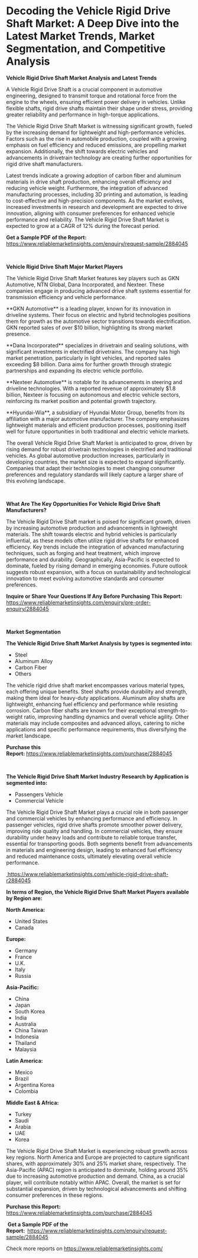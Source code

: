 <p><h1>Decoding the Vehicle Rigid Drive Shaft Market: A Deep Dive into the Latest Market Trends, Market Segmentation, and Competitive Analysis</h1></p><p><strong>Vehicle Rigid Drive Shaft Market Analysis and Latest Trends</strong></p>
<p><p>A Vehicle Rigid Drive Shaft is a crucial component in automotive engineering, designed to transmit torque and rotational force from the engine to the wheels, ensuring efficient power delivery in vehicles. Unlike flexible shafts, rigid drive shafts maintain their shape under stress, providing greater reliability and performance in high-torque applications. </p><p>The Vehicle Rigid Drive Shaft Market is witnessing significant growth, fueled by the increasing demand for lightweight and high-performance vehicles. Factors such as the rise in automobile production, coupled with a growing emphasis on fuel efficiency and reduced emissions, are propelling market expansion. Additionally, the shift towards electric vehicles and advancements in drivetrain technology are creating further opportunities for rigid drive shaft manufacturers.</p><p>Latest trends indicate a growing adoption of carbon fiber and aluminum materials in drive shaft production, enhancing overall efficiency and reducing vehicle weight. Furthermore, the integration of advanced manufacturing processes, including 3D printing and automation, is leading to cost-effective and high-precision components. As the market evolves, increased investments in research and development are expected to drive innovation, aligning with consumer preferences for enhanced vehicle performance and reliability. The Vehicle Rigid Drive Shaft Market is expected to grow at a CAGR of 12% during the forecast period.</p></p>
<p><strong>Get a Sample PDF of the Report:&nbsp;</strong> <a href="https://www.reliablemarketinsights.com/enquiry/request-sample/2884045?utm_campaign=3044&utm_medium=2&utm_source=Github&utm_content=ia&utm_term=13032025&utm_id=vehicle-rigid-drive-shaft">https://www.reliablemarketinsights.com/enquiry/request-sample/2884045</a></p>
<p>&nbsp;</p>
<p><strong>Vehicle Rigid Drive Shaft Major Market Players</strong></p>
<p><p>The Vehicle Rigid Drive Shaft Market features key players such as GKN Automotive, NTN Global, Dana Incorporated, and Nexteer. These companies engage in producing advanced drive shaft systems essential for transmission efficiency and vehicle performance.</p><p>**GKN Automotive** is a leading player, known for its innovation in driveline systems. Their focus on electric and hybrid technologies positions them for growth as the automotive sector transitions towards electrification. GKN reported sales of over $10 billion, highlighting its strong market presence.</p><p>**Dana Incorporated** specializes in drivetrain and sealing solutions, with significant investments in electrified drivetrains. The company has high market penetration, particularly in light vehicles, and reported sales exceeding $8 billion. Dana aims for further growth through strategic partnerships and expanding its electric vehicle portfolio.</p><p>**Nexteer Automotive** is notable for its advancements in steering and driveline technologies. With a reported revenue of approximately $1.8 billion, Nexteer is focusing on autonomous and electric vehicle sectors, reinforcing its market position and potential growth trajectory.</p><p>**Hyundai-Wia**, a subsidiary of Hyundai Motor Group, benefits from its affiliation with a major automotive manufacturer. The company emphasizes lightweight materials and efficient production processes, positioning itself well for future opportunities in both traditional and electric vehicle markets.</p><p>The overall Vehicle Rigid Drive Shaft Market is anticipated to grow, driven by rising demand for robust drivetrain technologies in electrified and traditional vehicles. As global automotive production increases, particularly in developing countries, the market size is expected to expand significantly. Companies that adapt their technologies to meet changing consumer preferences and regulatory standards will likely capture a larger share of this evolving landscape.</p></p>
<p>&nbsp;</p>
<p><strong>What Are The Key Opportunities For Vehicle Rigid Drive Shaft Manufacturers?</strong></p>
<p><p>The Vehicle Rigid Drive Shaft market is poised for significant growth, driven by increasing automotive production and advancements in lightweight materials. The shift towards electric and hybrid vehicles is particularly influential, as these models often utilize rigid drive shafts for enhanced efficiency. Key trends include the integration of advanced manufacturing techniques, such as forging and heat treatment, which improve performance and durability. Geographically, Asia-Pacific is expected to dominate, fueled by rising demand in emerging economies. Future outlook suggests robust expansion, with a focus on sustainability and technological innovation to meet evolving automotive standards and consumer preferences.</p></p>
<p><strong>Inquire or Share Your Questions If Any Before Purchasing This Report:</strong> <a href="https://www.reliablemarketinsights.com/enquiry/pre-order-enquiry/2884045?utm_campaign=3044&utm_medium=2&utm_source=Github&utm_content=ia&utm_term=13032025&utm_id=vehicle-rigid-drive-shaft">https://www.reliablemarketinsights.com/enquiry/pre-order-enquiry/2884045</a></p>
<p>&nbsp;</p>
<p><strong>Market Segmentation</strong></p>
<p><strong>The Vehicle Rigid Drive Shaft Market Analysis by types is segmented into:</strong></p>
<p><ul><li>Steel</li><li>Aluminum Alloy</li><li>Carbon Fiber</li><li>Others</li></ul></p>
<p><p>The vehicle rigid drive shaft market encompasses various material types, each offering unique benefits. Steel shafts provide durability and strength, making them ideal for heavy-duty applications. Aluminum alloy shafts are lightweight, enhancing fuel efficiency and performance while resisting corrosion. Carbon fiber shafts are known for their exceptional strength-to-weight ratio, improving handling dynamics and overall vehicle agility. Other materials may include composites and advanced alloys, catering to niche applications and specific performance requirements, thus diversifying the market landscape.</p></p>
<p><strong>Purchase this Report:&nbsp;</strong><a href="https://www.reliablemarketinsights.com/purchase/2884045?utm_campaign=3044&utm_medium=2&utm_source=Github&utm_content=ia&utm_term=13032025&utm_id=vehicle-rigid-drive-shaft">https://www.reliablemarketinsights.com/purchase/2884045</a></p>
<p>&nbsp;</p>
<p><strong>The Vehicle Rigid Drive Shaft Market Industry Research by Application is segmented into:</strong></p>
<p><ul><li>Passengers Vehicle</li><li>Commercial Vehicle</li></ul></p>
<p><p>The Vehicle Rigid Drive Shaft Market plays a crucial role in both passenger and commercial vehicles by enhancing performance and efficiency. In passenger vehicles, rigid drive shafts promote smoother power delivery, improving ride quality and handling. In commercial vehicles, they ensure durability under heavy loads and contribute to reliable torque transfer, essential for transporting goods. Both segments benefit from advancements in materials and engineering design, leading to enhanced fuel efficiency and reduced maintenance costs, ultimately elevating overall vehicle performance.</p></p>
<p><a href="https://www.reliablemarketinsights.com/vehicle-rigid-drive-shaft-r2884045?utm_campaign=3044&utm_medium=2&utm_source=Github&utm_content=ia&utm_term=13032025&utm_id=vehicle-rigid-drive-shaft">&nbsp;https://www.reliablemarketinsights.com/vehicle-rigid-drive-shaft-r2884045</a></p>
<p><strong>In terms of Region, the Vehicle Rigid Drive Shaft Market Players available by Region are:</strong></p>
<p>
    <p> <strong> North America: </strong>
        <ul>
            <li>United States</li>
            <li>Canada</li>
        </ul>
        </p> 
    <p> <strong> Europe: </strong>
        <ul>
            <li>Germany</li>
            <li>France</li>
            <li>U.K.</li>
            <li>Italy</li>
            <li>Russia</li>
        </ul>
        </p> 
    <p> <strong> Asia-Pacific: </strong>
        <ul>
            <li>China</li>
            <li>Japan</li>
            <li>South Korea</li>
            <li>India</li>
            <li>Australia</li>
            <li>China Taiwan</li>
            <li>Indonesia</li>
            <li>Thailand</li>
            <li>Malaysia</li>
        </ul>
        </p> 
    <p> <strong> Latin America: </strong>
        <ul>
            <li>Mexico</li>
            <li>Brazil</li>
            <li>Argentina Korea</li>
            <li>Colombia</li>
        </ul>
        </p> 
    <p> <strong> Middle East & Africa: </strong>
        <ul>
            <li>Turkey</li>
            <li>Saudi</li>
            <li>Arabia</li>
            <li>UAE</li>
            <li>Korea</li>
        </ul>
    </p>
    </p>
<p><p>The Vehicle Rigid Drive Shaft Market is experiencing robust growth across key regions. North America and Europe are projected to capture significant shares, with approximately 30% and 25% market share, respectively. The Asia-Pacific (APAC) region is anticipated to dominate, holding around 35% due to increasing automotive production and demand. China, as a crucial player, will contribute notably within APAC. Overall, the market is set for substantial expansion, driven by technological advancements and shifting consumer preferences in these regions.</p></p>
<p><strong>Purchase this Report: </strong><a href="https://www.reliablemarketinsights.com/purchase/2884045?utm_campaign=3044&utm_medium=2&utm_source=Github&utm_content=ia&utm_term=13032025&utm_id=vehicle-rigid-drive-shaft">https://www.reliablemarketinsights.com/purchase/2884045</a></p>
<p>&nbsp;<strong>Get a Sample PDF of the Report:&nbsp;&nbsp;</strong><a href="https://www.reliablemarketinsights.com/enquiry/request-sample/2884045?utm_campaign=3044&utm_medium=2&utm_source=Github&utm_content=ia&utm_term=13032025&utm_id=vehicle-rigid-drive-shaft">https://www.reliablemarketinsights.com/enquiry/request-sample/2884045</a></p>
<p><strong></strong></p>
<p>Check more reports on <a href="https://www.reliablemarketinsights.com/?utm_campaign=3044&utm_medium=2&utm_source=Github&utm_content=ia&utm_term=13032025&utm_id=vehicle-rigid-drive-shaft">https://www.reliablemarketinsights.com/</a></p>